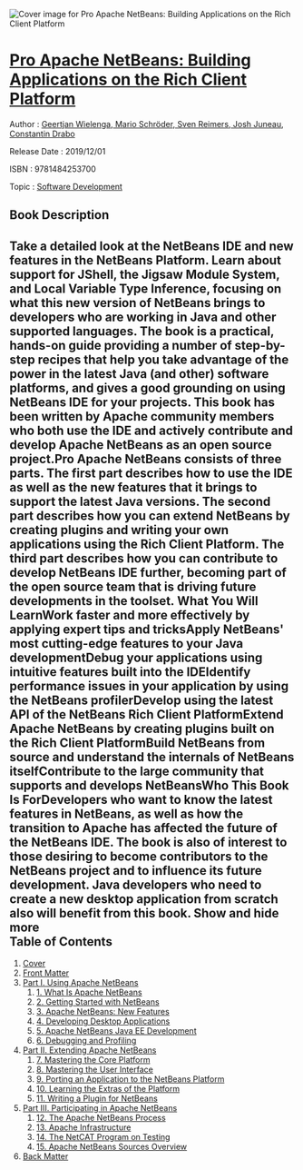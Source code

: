 ![Cover image for Pro Apache NetBeans: Building Applications on the Rich Client Platform](https://imgdetail.ebookreading.net/cover/cover/20200215/EB9781484253700.jpg)

[Pro Apache NetBeans: Building Applications on the Rich Client Platform](https://ebookreading.net/view/book/Pro+Apache+NetBeans%3A+Building+Applications+on+the+Rich+Client+Platform-EB9781484253700_1.html "Pro Apache NetBeans: Building Applications on the Rich Client Platform")
====================================================================================================================

Author : [Geertjan Wielenga](https://ebookreading.net/search/author/Geertjan+Wielenga),[ Mario Schröder](https://ebookreading.net/search/author/+Mario+Schr%C3%B6der),[ Sven Reimers](https://ebookreading.net/search/author/+Sven+Reimers),[ Josh Juneau](https://ebookreading.net/search/author/+Josh+Juneau),[ Constantin Drabo](https://ebookreading.net/search/author/+Constantin+Drabo)

Release Date : 2019/12/01

ISBN : 9781484253700

Topic : [Software Development](https://ebookreading.net/search/category/software-development)

Book Description
-----------------

 Take a detailed look at the NetBeans IDE and new features in the NetBeans Platform. Learn about support for JShell, the Jigsaw Module System, and Local Variable Type Inference, focusing on what this new version of NetBeans brings to developers who are working in Java and other supported languages. The book is a practical, hands-on guide providing a number of step-by-step recipes that help you take advantage of the power in the latest Java (and other) software platforms, and gives a good grounding on using NetBeans IDE for your projects. This book has been written by Apache community members who both use the IDE and actively contribute and develop Apache NetBeans as an open source project.Pro Apache NetBeans consists of three parts. The first part describes how to use the IDE as well as the new features that it brings to support the latest Java versions. The second part describes how you can extend NetBeans by creating plugins and writing your own applications using the Rich Client Platform. The third part describes how you can contribute to develop NetBeans IDE further, becoming part of the open source team that is driving future developments in the toolset. What You Will LearnWork faster and more effectively by applying expert tips and tricksApply NetBeans' most cutting-edge features to your Java developmentDebug your applications using intuitive features built into the IDEIdentify performance issues in your application by using the NetBeans profilerDevelop using the latest API of the NetBeans Rich Client PlatformExtend Apache NetBeans by creating plugins built on the Rich Client PlatformBuild NetBeans from source and understand the internals of NetBeans itselfContribute to the large community that supports and develops NetBeansWho This Book Is ForDevelopers who want to know the latest features in NetBeans, as well as how the transition to Apache has affected the future of the NetBeans IDE. The book is also of interest to those desiring to become contributors to the NetBeans project and to influence its future development. Java developers who need to create a new desktop application from scratch also will benefit from this book.        Show and hide more                
Table of Contents
-----------------

1. [Cover](https://ebookreading.net/view/book/Pro+Apache+NetBeans%3A+Building+Applications+on+the+Rich+Client+Platform-EB9781484253700_1.html)
1. [Front Matter](https://ebookreading.net/view/book/Pro+Apache+NetBeans%3A+Building+Applications+on+the+Rich+Client+Platform-EB9781484253700_2.html)
1. [Part I. Using Apache NetBeans](https://ebookreading.net/view/book/Pro+Apache+NetBeans%3A+Building+Applications+on+the+Rich+Client+Platform-EB9781484253700_3.html)
    1. [1. What Is Apache NetBeans](https://ebookreading.net/view/book/Pro+Apache+NetBeans%3A+Building+Applications+on+the+Rich+Client+Platform-EB9781484253700_4.html)
    1. [2. Getting Started with NetBeans](https://ebookreading.net/view/book/Pro+Apache+NetBeans%3A+Building+Applications+on+the+Rich+Client+Platform-EB9781484253700_5.html)
    1. [3. Apache NetBeans: New Features](https://ebookreading.net/view/book/Pro+Apache+NetBeans%3A+Building+Applications+on+the+Rich+Client+Platform-EB9781484253700_6.html)
    1. [4. Developing Desktop Applications](https://ebookreading.net/view/book/Pro+Apache+NetBeans%3A+Building+Applications+on+the+Rich+Client+Platform-EB9781484253700_7.html)
    1. [5. Apache NetBeans Java EE Development](https://ebookreading.net/view/book/Pro+Apache+NetBeans%3A+Building+Applications+on+the+Rich+Client+Platform-EB9781484253700_8.html)
    1. [6. Debugging and Profiling](https://ebookreading.net/view/book/Pro+Apache+NetBeans%3A+Building+Applications+on+the+Rich+Client+Platform-EB9781484253700_9.html)
1. [Part II. Extending Apache NetBeans](https://ebookreading.net/view/book/Pro+Apache+NetBeans%3A+Building+Applications+on+the+Rich+Client+Platform-EB9781484253700_10.html)
    1. [7. Mastering the Core Platform](https://ebookreading.net/view/book/Pro+Apache+NetBeans%3A+Building+Applications+on+the+Rich+Client+Platform-EB9781484253700_11.html)
    1. [8. Mastering the User Interface](https://ebookreading.net/view/book/Pro+Apache+NetBeans%3A+Building+Applications+on+the+Rich+Client+Platform-EB9781484253700_12.html)
    1. [9. Porting an Application to the NetBeans Platform](https://ebookreading.net/view/book/Pro+Apache+NetBeans%3A+Building+Applications+on+the+Rich+Client+Platform-EB9781484253700_13.html)
    1. [10. Learning the Extras of the Platform](https://ebookreading.net/view/book/Pro+Apache+NetBeans%3A+Building+Applications+on+the+Rich+Client+Platform-EB9781484253700_14.html)
    1. [11. Writing a Plugin for NetBeans](https://ebookreading.net/view/book/Pro+Apache+NetBeans%3A+Building+Applications+on+the+Rich+Client+Platform-EB9781484253700_15.html)
1. [Part III. Participating in Apache NetBeans](https://ebookreading.net/view/book/Pro+Apache+NetBeans%3A+Building+Applications+on+the+Rich+Client+Platform-EB9781484253700_16.html)
    1. [12. The Apache NetBeans Process](https://ebookreading.net/view/book/Pro+Apache+NetBeans%3A+Building+Applications+on+the+Rich+Client+Platform-EB9781484253700_17.html)
    1. [13. Apache Infrastructure](https://ebookreading.net/view/book/Pro+Apache+NetBeans%3A+Building+Applications+on+the+Rich+Client+Platform-EB9781484253700_18.html)
    1. [14. The NetCAT Program on Testing](https://ebookreading.net/view/book/Pro+Apache+NetBeans%3A+Building+Applications+on+the+Rich+Client+Platform-EB9781484253700_19.html)
    1. [15. Apache NetBeans Sources Overview](https://ebookreading.net/view/book/Pro+Apache+NetBeans%3A+Building+Applications+on+the+Rich+Client+Platform-EB9781484253700_20.html)
1. [Back Matter](https://ebookreading.net/view/book/Pro+Apache+NetBeans%3A+Building+Applications+on+the+Rich+Client+Platform-EB9781484253700_21.html)
